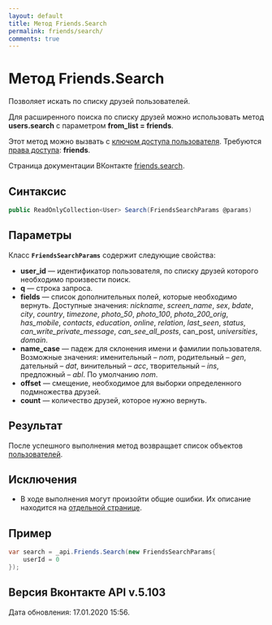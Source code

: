 ```yaml
---
layout: default
title: Метод Friends.Search
permalink: friends/search/
comments: true
---
```

# Метод Friends.Search
Позволяет искать по списку друзей пользователей.

Для расширенного поиска по списку друзей можно использовать метод **users.search** с параметром **from_list = friends**.

Этот метод можно вызвать с [ключом доступа пользователя](https://vk.com/dev/access_token). Требуются [права доступа](https://vk.com/dev/permissions): **friends**.

Страница документации ВКонтакте [friends.search](https://vk.com/dev/friends.search).

## Синтаксис
``` csharp
public ReadOnlyCollection<User> Search(FriendsSearchParams @params)
```

## Параметры
Класс **`FriendsSearchParams`** содержит следующие свойства:

+ **user_id** — идентификатор пользователя, по списку друзей которого необходимо произвести поиск.
+ **q** — строка запроса.
+ **fields** — список дополнительных полей, которые необходимо вернуть. 
Доступные значения: *nickname*, *screen_name*, *sex*, *bdate*, *city*, *country*, *timezone*, *photo_50*, *photo_100*, *photo_200_orig*, *has_mobile*, *contacts*, *education*, *online*, *relation*, *last_seen*, *status*, *can_write_private_message*, *can_see_all_posts*, can_post, *universities*, *domain*.
+ **name_case** — падеж для склонения имени и фамилии пользователя. Возможные значения: именительный – *nom*, родительный – *gen*, дательный – *dat*, винительный – *acc*, творительный – *ins*, предложный – *abl*. По умолчанию *nom*.
+ **offset** — смещение, необходимое для выборки определенного подмножества друзей.
+ **count** — количество друзей, которое нужно вернуть.

## Результат
После успешного выполнения метод  возвращает список объектов [пользователей](https://vk.com/dev/objects/user).

## Исключения
+ В ходе выполнения могут произойти общие ошибки. Их описание находится на [отдельной странице](https://vk.com/dev/errors).

## Пример
``` csharp
var search = _api.Friends.Search(new FriendsSearchParams{
	userId = 0
});
```

## Версия Вконтакте API v.5.103
Дата обновления: 17.01.2020 15:56.
